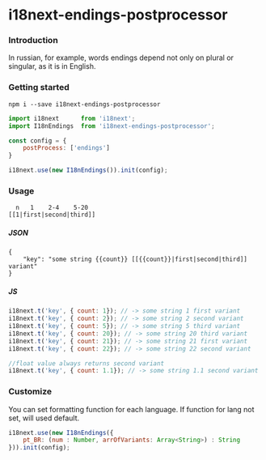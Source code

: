 # i18next-endings-postprocessor

### Introduction
In russian, for example, words endings depend not only on plural or singular, as it is in English.

### Getting started

```
npm i --save i18next-endings-postprocessor
```
```javascript
import i18next      from 'i18next';
import I18nEndings  from 'i18next-endings-postprocessor';

const config = {
	postProcess: ['endings']
}

i18next.use(new I18nEndings()).init(config);

```

### Usage
```
  n   1    2-4    5-20 
[[1|first|second|third]]
```

##### JSON
```
{
	"key": "some string {{count}} [[{{count}}|first|second|third]] variant"
}
```

##### JS
```javascript
i18next.t('key', { count: 1}); // -> some string 1 first variant
i18next.t('key', { count: 2}); // -> some string 2 second variant
i18next.t('key', { count: 5}); // -> some string 5 third variant
i18next.t('key', { count: 20}); // -> some string 20 third variant
i18next.t('key', { count: 21}); // -> some string 21 first variant
i18next.t('key', { count: 22}); // -> some string 22 second variant

//float value always returns second variant
i18next.t('key', { count: 1.1}); // -> some string 1.1 second variant
```


### Customize
You can set formatting function for each language. If function for lang not set, will used default.
```javascript
i18next.use(new I18nEndings({
	pt_BR: (num : Number, arrOfVariants: Array<String>) : String
})).init(config);
```